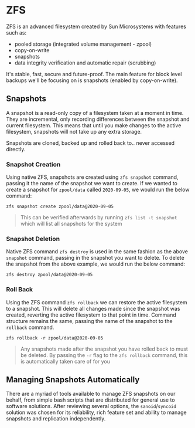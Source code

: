 # ZFS

ZFS is an advanced filesystem created by Sun Microsystems with features such as:
- pooled storage (integrated volume management - zpool)
- copy-on-write
- snapshots
- data integrity verification and automatic repair (scrubbing)

It's stable, fast, secure and future-proof. The main feature for block level backups we'll be focusing on is snapshots (enabled by copy-on-write).

## Snapshots

A snapshot is a read-only copy of a filesystem taken at a moment in time. They are incremental, only recording differences between the snapshot and current filesystem. This means that until you make changes to the active filesystem, snapshots will not take up any extra storage. 

Snapshots are cloned, backed up and rolled back to.. never accessed directly.

### Snapshot Creation

Using native ZFS, snapshots are created using `zfs snapshot` command, passing it the name of the snapshot we want to create. If we wanted to create a snapshot for `zpool/data` called `2020-09-05`, we would run the below command:
```
zfs snapshot create zpool/data@2020-09-05
```
> This can be verified afterwards by running `zfs list -t snapshot`
> which will list all snapshots for the system

### Snapshot Deletion

Native ZFS command `zfs destroy` is used in the same fashion as the above `snapshot` command, passing in the snapshot you want to delete. To delete the snapshot from the above example, we would run the below command:
```
zfs destroy zpool/data@2020-09-05
```

### Roll Back

Using the ZFS command `zfs rollback` we can restore the active filesystem to a snapshot. This will delete all changes made since the snapshot was created, reverting the active filesystem to that point in time. Command structure remains the same, passing the name of the snapshot to the `rollback` command.
```
zfs rollback -r zpool/data@2020-09-05
```
> Any snapshots made after the snapshot you have rolled back to must be deleted.
> By passing the `-r` flag to the `zfs rollback` command, this is automatically taken care of for you

## Managing Snapshots Automatically

There are a myriad of tools available to manage ZFS snapshots on our behalf, from simple bash scripts that are distributed for general use to software solutions. After reviewing several options, the `sanoid`/`syncoid` solution was chosen for its reliability, rich feature set and ability to manage snapshots and replication independently.
